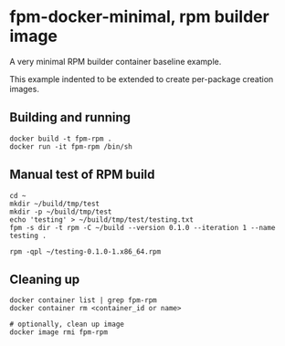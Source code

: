 # fpm-docker-minimal, rpm builder image

A very minimal RPM builder container baseline example.

This example indented to be extended to create per-package creation images.

## Building and running

```
docker build -t fpm-rpm .
docker run -it fpm-rpm /bin/sh
```

## Manual test of RPM build
```
cd ~
mkdir ~/build/tmp/test
mkdir -p ~/build/tmp/test
echo 'testing' > ~/build/tmp/test/testing.txt
fpm -s dir -t rpm -C ~/build --version 0.1.0 --iteration 1 --name testing .

rpm -qpl ~/testing-0.1.0-1.x86_64.rpm
```

## Cleaning up

```
docker container list | grep fpm-rpm
docker container rm <container_id or name>

# optionally, clean up image
docker image rmi fpm-rpm
```
